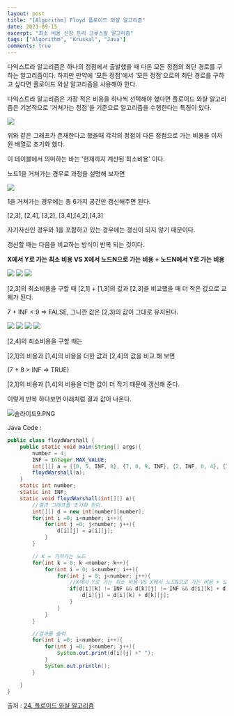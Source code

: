 ```yaml
---
layout: post
title: "[Algorithm] Floyd 플로이드 와샬 알고리즘"
date: 2021-09-15
excerpt: "최소 비용 신장 트리 크루스칼 알고리즘"
tags: ["Algorithm", "Kruskal", "Java"]
comments: true
---
```

다익스트라 알고리즘은 하나의 정점에서 출발했을 때 다른 모든 정점의 최단 경로를 구하는 알고리즘이다. 하지만 만약에 '모든 정점'에서 '모든 정점'으로의 최단 경로를 구하고 싶다면 플로이드 와샬 알고리즘을 사용해야 한다.

다익스트라 알고리즘은 가장 적은 비용을 하나씩 선택해야 했다면 플로이드 와샬 알고리즘은 기본적으로 '거쳐가는 정점'을 기준으로 알고리즘을 수행한다는 특징이 있다. 

<img src ="https://eunmik.github.io/bonita.blog/assets/img/2021/0916/img1.PNG" />

위와 같은 그래프가 존재한다고 했을때 각각의 정점이 다른 정점으로 가는 비용을 이차원 배열로 초기화 했다.

이 테이블에서 의미하는 바는 '현재까지 계산된 최소비용' 이다. 

노드1을 거쳐가는 경우로 과정을 설명해 보자면

<img src ="https://eunmik.github.io/bonita.blog/assets/img/2021/0916/img2.PNG" />

1을 거쳐가는 경우에는 총 6가지 공간만 갱신해주면 된다. 

[2,3], [2,4], [3,2], [3,4],[4,2],[4,3] 

자기자신인 경우와 1을 포함하고 있는 경우에는 갱신이 되지 않기 때문이다. 

갱신할 때는 다음을 비교하는 방식이 반복 되는 것이다.

**X에서 Y로 가는 최소 비용 VS X에서 노드N으로 가는 비용 + 노드N에서 Y로 가는 비용**

<img src ="https://eunmik.github.io/bonita.blog/assets/img/2021/0916/img3.PNG" />

<img src ="https://eunmik.github.io/bonita.blog/assets/img/2021/0916/img4.PNG" />

<img src ="https://eunmik.github.io/bonita.blog/assets/img/2021/0916/img5.PNG" />

[2,3]의 최소비용을 구할 때 [2,1] + [1,3]의 값과 [2,3]을 비교했을 때 더 작은 값으로 교체가 된다. 

7 + INF < 9  ⇒ FALSE, 그니깐 값은 [2,3]의 값이 그대로 유지된다.

<img src ="https://eunmik.github.io/bonita.blog/assets/img/2021/0916/img6.PNG" />

<img src ="https://eunmik.github.io/bonita.blog/assets/img/2021/0916/img7.PNG" />

<img src ="https://eunmik.github.io/bonita.blog/assets/img/2021/0916/img8.PNG" />

<img src ="https://eunmik.github.io/bonita.blog/assets/img/2021/0916/img9.PNG" />

[2,4]의 최소비용을 구할 때는 

[2,1]의 비용과 [1,4]의 비용을 더한 값과 [2,4]의 값을 비교 해 보면

(7 + 8 > INF ⇒ TRUE) 

[2,1]의 비용과 [1,4]의 비용을 더한 값이 더 작기 때문에 갱신해 준다. 

이렇게 반복 하다보면 아래처럼 결과 값이 나온다. 

![슬라이드9.PNG](https://s3-us-west-2.amazonaws.com/secure.notion-static.com/766c7665-d55d-44e0-a3b1-c677782fa280/슬라이드9.png)

Java Code :

```java
public class floydWarshall {
    public static void main(String[] args){
        number = 4;
        INF = Integer.MAX_VALUE;
        int[][] a = {{0, 5, INF, 8}, {7, 0, 9, INF}, {2, INF, 0, 4}, {INF, INF, 3, 0}};
        floydWarshall(a);
    }
    static int number;
    static int INF;
    static void floydWarshall(int[][] a){
        //결과 그래프를 초기화 한다.
        int[][] d = new int[number][number];
        for(int i =0; i<number; i++){
            for(int j =0; j<number; j++){
                d[i][j] = a[i][j];
            }
        }

        // K = 거쳐가는 노드
        for(int k = 0; k <number; k++){
            for(int i = 0; i<number; i++){
                for(int j = 0; j<number; j++){
                    //X에서 Y로 가는 최소 비용 VS X에서 노드N으로 가는 비용 + 노드N에서 Y로 가는 비용
                    if(d[i][k] != INF && d[k][j] != INF && d[i][k] + d[k][j] < d[i][j]){
                        d[i][j] = d[i][k] + d[k][j];
                    }
                }
            }
        }

        //결과를 출력
        for(int i =0; i<number; i++){
            for(int j =0; j<number; j++){
                System.out.print(d[i][j] +" ");
            }
            System.out.println();
        }

    }
}
```

출처 : [24. 플로이드 와샬 알고리즘](https://m.blog.naver.com/PostView.naver?isHttpsRedirect=true&blogId=ndb796&logNo=221234427842)

